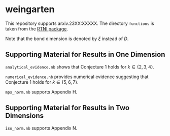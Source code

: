 # weingarten

This repository supports arxiv.23XX:XXXXX. The directory `functions` is taken from the [RTNI package](https://github.com/MotohisaFukuda/RTNI).

Note that the bond dimension is denoted by $` \xi `$ instead of $` D `$.

## Supporting Material for Results in One Dimension

`analytical_evidence.nb` shows that Conjecture 1 holds for  $` k \in \{ 2, 3, 4 \} `$.

`numerical_evidence.nb` provides numerical evidence suggesting that Conjecture 1 holds for  $` k \in \{ 5, 6, 7 \} `$.

`mps_norm.nb` supports Appendix H.

## Supporting Material for Results in Two Dimensions

`iso_norm.nb` supports Appendix N.